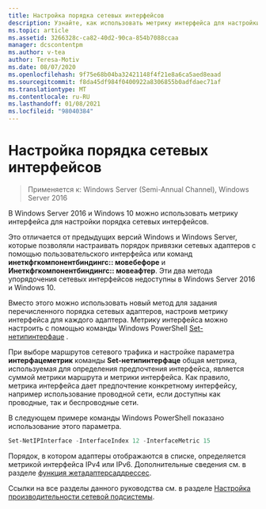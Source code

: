 ```yaml
---
title: Настройка порядка сетевых интерфейсов
description: Узнайте, как использовать метрику интерфейса для настройки порядка сетевых интерфейсов.
ms.topic: article
ms.assetid: 3266328c-ca82-40d2-90ca-854b7088ccaa
manager: dcscontentpm
ms.author: v-tea
author: Teresa-Motiv
ms.date: 08/07/2020
ms.openlocfilehash: 9f75e68b04ba32421148f4f21e8a6ca5aed8eaad
ms.sourcegitcommit: f8da45df984f0400922a8306855b0adfdaec71af
ms.translationtype: MT
ms.contentlocale: ru-RU
ms.lasthandoff: 01/08/2021
ms.locfileid: "98040384"
---
```

# <a name="configure-the-order-of-network-interfaces"></a>Настройка порядка сетевых интерфейсов

>Применяется к: Windows Server (Semi-Annual Channel), Windows Server 2016

В Windows Server 2016 и Windows 10 можно использовать метрику интерфейса для настройки порядка сетевых интерфейсов.

Это отличается от предыдущих версий Windows и Windows Server, которые позволяли настраивать порядок привязки сетевых адаптеров с помощью пользовательского интерфейса или команд **инеткфгкомпонентбиндингс:: мовебефоре** и **Инеткфгкомпонентбиндингс:: мовеафтер**. Эти два метода упорядочения сетевых интерфейсов недоступны в Windows Server 2016 и Windows 10.

Вместо этого можно использовать новый метод для задания перечисленного порядка сетевых адаптеров, настроив метрику интерфейса для каждого адаптера. Метрику интерфейса можно настроить с помощью команды Windows PowerShell [Set-нетипинтерфаце](/powershell/module/nettcpip/set-netipinterface) .

При выборе маршрутов сетевого трафика и настройке параметра **интерфацеметрик** команды **Set-нетипинтерфаце** общая метрика, используемая для определения предпочтения интерфейса, является суммой метрики маршрута и метрики интерфейса. Как правило, метрика интерфейса дает предпочтение конкретному интерфейсу, например использование проводной сети, если доступны как проводные, так и беспроводные сети.

В следующем примере команды Windows PowerShell показано использование этого параметра.

```powershell
Set-NetIPInterface -InterfaceIndex 12 -InterfaceMetric 15
```

Порядок, в котором адаптеры отображаются в списке, определяется метрикой интерфейса IPv4 или IPv6.  Дополнительные сведения см. в разделе [функция жетадаптерсаддрессес](/windows/win32/api/iphlpapi/nf-iphlpapi-getadaptersaddresses?f=255&MSPPError=-2147217396).

Ссылки на все разделы данного руководства см. в разделе [Настройка производительности сетевой подсистемы](net-sub-performance-top.md).